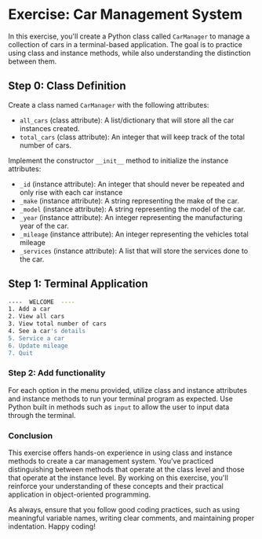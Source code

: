# Exercise: Car Management System

In this exercise, you'll create a Python class called `CarManager` to manage a collection of cars in a terminal-based application. The goal is to practice using class and instance methods, while also understanding the distinction between them.

## Step 0: Class Definition

Create a class named `CarManager` with the following attributes:

- `all_cars` (class attribute): A list/dictionary that will store all the car instances created.
- `total_cars` (class attribute): An integer that will keep track of the total number of cars.

Implement the constructor `__init__` method to initialize the instance attributes:

- `_id` (instance attribute): An integer that should never be repeated and only rise with each car instance
- `_make` (instance attribute): A string representing the make of the car.
- `_model` (instance attribute): A string representing the model of the car.
- `_year` (instance attribute): An integer representing the manufacturing year of the car.
- `_mileage` (instance attribute): An integer representing the vehicles total mileage
- `_services` (instance attribute): A list that will store the services done to the car.

## Step 1: Terminal Application

```bash
----  WELCOME  ----
1. Add a car
2. View all cars
3. View total number of cars
4. See a car's details
5. Service a car
6. Update mileage
7. Quit
```

### Step 2: Add functionality

For each option in the menu provided, utilize class and instance attributes and instance methods to run your terminal program as expected. Use Python built in methods such as `input` to allow the user to input data through the terminal.

### Conclusion

This exercise offers hands-on experience in using class and instance methods to create a car management system. You've practiced distinguishing between methods that operate at the class level and those that operate at the instance level. By working on this exercise, you'll reinforce your understanding of these concepts and their practical application in object-oriented programming.

As always, ensure that you follow good coding practices, such as using meaningful variable names, writing clear comments, and maintaining proper indentation. Happy coding!
